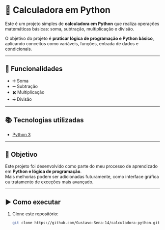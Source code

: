 # 🧮 Calculadora em Python

Este é um projeto simples de **calculadora em Python** que realiza operações matemáticas básicas: soma, subtração, multiplicação e divisão.  

O objetivo do projeto é **praticar lógica de programação e Python básico**, aplicando conceitos como variáveis, funções, entrada de dados e condicionais.

---

## 🚀 Funcionalidades
- ➕ Soma  
- ➖ Subtração  
- ✖️ Multiplicação  
- ➗ Divisão  

---

## 📚 Tecnologias utilizadas
- [Python 3](https://www.python.org/)  

---

## 🎯 Objetivo
Este projeto foi desenvolvido como parte do meu processo de aprendizado em **Python e lógica de programação**.  
Mais melhorias podem ser adicionadas futuramente, como interface gráfica ou tratamento de exceções mais avançado.

---

## ▶️ Como executar
1. Clone este repositório:  
   ```bash
   git clone https://github.com/Gustavo-Sena-14/calculadora-python.git
